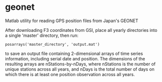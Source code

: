 # geonet
Matlab utility for reading GPS position files from Japan's GEONET 

After downloading F3 coordinates from GSI, place all yearly directories into a single 'master' directory, then run:

    posarrays('master_directory', 'output.mat')

to save an output file containing 2-dimensional arrays of time series information, including serial date and position. The dimensions of the resulting arrays are nStations-by-nDays, where nStations is the number of unique stations across all years, and nDays is the total number of days on which there is at least one position observation across all years. 
